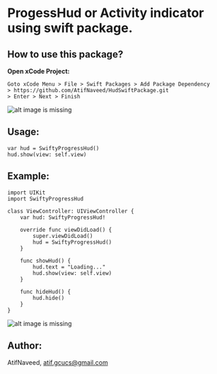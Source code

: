 # ProgessHud or Activity indicator using swift package.

## How to use this package?
**Open xCode Project:**

    Goto xCode Menu > File > Swift Packages > Add Package Dependency 
    > https://github.com/AtifNaveed/HudSwiftPackage.git 
    > Enter > Next > Finish

![alt image is missing](https://res.cloudinary.com/atifcloud/image/upload/c_scale,h_285/v1569500900/2_ocwgue.png)


## Usage:
    var hud = SwiftyProgressHud()
    hud.show(view: self.view)

## Example:

    import UIKit
    import SwiftyProgressHud

    class ViewController: UIViewController {
        var hud: SwiftyProgressHud!
    
        override func viewDidLoad() {
            super.viewDidLoad()
            hud = SwiftyProgressHud()
        }
    
        func showHud() {
            hud.text = "Loading..."
            hud.show(view: self.view)
        }
    
        func hideHud() {
            hud.hide()
        }
    }

![alt image is missing](https://res.cloudinary.com/atifcloud/image/upload/c_scale,h_656/v1569500898/1_ddtx3s.png)


## Author:

AtifNaveed, atif.gcucs@gmail.com



